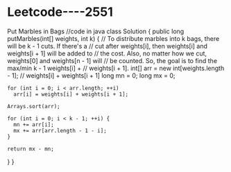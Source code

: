 # Leetcode----2551
Put Marbles in Bags
//code in java 
class Solution {
  public long putMarbles(int[] weights, int k) {
    // To distribute marbles into k bags, there will be k - 1 cuts. If there's a
    // cut after weights[i], then weights[i] and weights[i + 1] will be added to
    // the cost. Also, no matter how we cut, weights[0] and weights[n - 1] will
    // be counted. So, the goal is to find the max/min k - 1 weights[i] +
    // weights[i + 1].
    int[] arr = new int[weights.length - 1]; // weights[i] + weights[i + 1]
    long mn = 0;
    long mx = 0;

    for (int i = 0; i < arr.length; ++i)
      arr[i] = weights[i] + weights[i + 1];

    Arrays.sort(arr);

    for (int i = 0; i < k - 1; ++i) {
      mn += arr[i];
      mx += arr[arr.length - 1 - i];
    }

    return mx - mn;
  }
}
